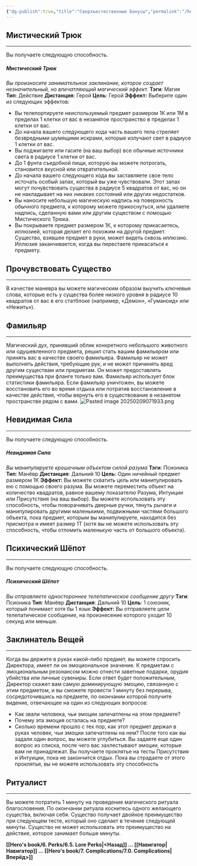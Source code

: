 ```yaml
---
{"dg-publish":true,"title":"Сверхъестественные Бонусы","permalink":"/hero-s-book/6-perks/6-6-supernatural-perks/","dgPassFrontmatter":true}
---
```



## Мистический Трюк
---
Вы получаете следующую способность.
##### Мистический Трюк
*Вы произносите занимательное заклинание, которое создает незначительный, но впечатляющий магический эффект.*
**Тэги**: Магия **Тип**: Действие 
**Дистанция**: Герой **Цель**: Герой
**Эффект:** Выберите один из следующих эффектов:
- Вы телепортируете неиспользуемый предмет размером 1К или 1М в пределах 1 клетки от вас в незанятое пространство в пределах 1 клетки от вас.
- До начала вашего следующего хода часть вашего тела стреляет безвредными шумящими искрами, которые излучают свет в радиусе 1 клетки от вас.
- Вы поджигаете или гасите (на ваш выбор) все обычные источники света в радиусе 1 клетки от вас.
- До 1 фунта съедобной пищи, которую вы можете потрогать, становится вкусной или отвратительной.
- До начала вашего следующего хода вы заставляете свое тело источать особый запах, который вы уже чувствовали. Этот запах могут почувствовать существа в радиусе 5 квадратов от вас, но он не накладывает на них никаких состояний или других недостатков.
- Вы наносите небольшую магическую надпись на поверхность обычного предмета, к которому можете прикоснуться, или удаляете надпись, сделанную вами или другим существом с помощью Мистического Трюка.
- Вы покрываете предмет размером 1К, к которому прикасаетесь, иллюзией, которая делает его похожим на другой предмет. Существо, взявшее предмет в руки, может видеть сквозь иллюзию. Иллюзия заканчивается, когда вы перестаете прикасаться к предмету.
## Прочувствовать Существо
---
В качестве маневра вы можете магическим образом выучить ключевые слова, которые есть у существа более низкого уровня в радиусе 10 квадратов от вас в его статблоке (например, «Демон», «Гуманоид» или «Нежить»).
## Фамильяр
---
Магический дух, принявший облик конкретного небольшого животного или одушевленного предмета, решил стать вашим фамильяром или принять вас в качестве своего фамильяра. Фамильяр не может выполнять действия, требующие рук, и не может причинять вред другим существам или предметам. Он может предоставлять преимущества при фланге только вам. Фамильяр использует блок статистики фамильяра.
Если фамильяр уничтожен, вы можете восстановить его во время отдыха или потратив восстановление в качестве действия, чтобы вернуть его в существование в незанятом пространстве рядом с вами.
![Pasted image 20250209071933.png](/img/user/z_Media/Pasted%20image%2020250209071933.png)
## Невидимая Сила
---
Вы получаете следующую способность.
##### Невидимая Сила
*Вы манипулируете крошечным объектом силой разума*
**Тэги**: Псионика **Тип**: Манёвр 
**Дистанция**: Дальний 10 **Цель**: Один ничейный предмет размером 1К
**Эффект:** Вы можете схватить цель или манипулировать ею с помощью своего разума. Вы можете переместить объект на количество квадратов, равное вашему показателю Разума, Интуиции или Присутствия (на ваш выбор). Вы можете использовать эту способность, чтобы поворачивать дверные ручки, тянуть рычаги и манипулировать другими маленькими, подвижными частями большого объекта, пока предмет, которым вы манипулируете, находится без присмотра и имеет размер 1T (хотя вы не можете использовать эту способность, чтобы отломить маленькую часть от большого объекта).
## Психический Шёпот
---
Вы получаете следующую способность.
##### Психический Шёпот
*Вы отправляете одностороннее телепатическое сообщение другу*
**Тэги**: Псионика **Тип**: Манёвр 
**Дистанция**: Дальний 10 **Цель**: 1 союзник, который понимает хотя бы 1 язык
**Эффект:** Вы отправляете цели телепатическое сообщение, на произнесение которого уходит 10 секунд или меньше.
## Заклинатель Вещей
---
Когда вы держите в руках какой-либо предмет, вы можете спросить Директора, имеет ли он эмоциональное значение. К предметам с эмоциональным резонансом можно отнести заветные подарки, орудия убийства или личные сувениры. Если ответ будет положительным, Директор скажет вам самую доминирующую эмоцию, связанную с этим предметом, и вы сможете провести 1 минуту без перерыва, сосредоточившись на предмете, по окончании которой получите видение, отвечающее на один из следующих вопросов:
- Как звали человека, чьи эмоции запечатлены на этом предмете?
- Почему эта эмоция осталась на предмете?
- Сколько времени прошло с тех пор, как этот предмет держал в руках человек, чьи эмоции запечатлены на нем?
После того как вы задали один вопрос, вы можете углубиться. Вы задаете еще один вопрос из списка, после чего вас захлестывают эмоции, которые вам не принадлежат. Вы получаете проклятье на тесты Присутствия и Интуиции, пока не закончится отдых. Пока вы страдаете от этого проклятья, вы не можете использовать эту способность
## Ритуалист
---
Вы можете потратить 1 минуту на проведение магического ритуала благословения. По окончании ритуала коснитесь одного желающего существа, включая себя. Существо получает двойное преимущество при следующем тесте, который оно сделает в течение следующей минуты. Существо не может использовать это преимущество на действие, которое занимает больше минуты.

**[[Hero's book/6. Perks/6.5. Lore Perks\|<Назад]] ... [[Навигатор\|Навигатор]] ... [[Hero's book/7. Complications/7.0. Complications\|Вперёд>]]**